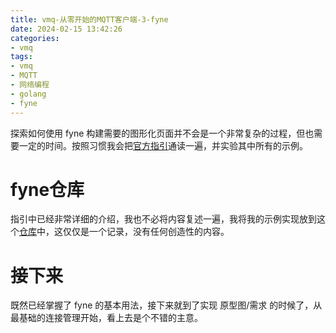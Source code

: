 ```yaml
---
title: vmq-从零开始的MQTT客户端-3-fyne
date: 2024-02-15 13:42:26
categories:
- vmq
tags:
- vmq
- MQTT
- 网络编程
- golang
- fyne
---
```


探索如何使用 fyne 构建需要的图形化页面并不会是一个非常复杂的过程，但也需要一定的时间。按照习惯我会把[官方指引](https://docs.fyne.io/started/)通读一遍，并实验其中所有的示例。

<!-- more -->

# fyne仓库

指引中已经非常详细的介绍，我也不必将内容复述一遍，我将我的示例实现放到这个[仓库](https://github.com/vitsumoc/learn-fyne)中，这仅仅是一个记录，没有任何创造性的内容。

# 接下来

既然已经掌握了 fyne 的基本用法，接下来就到了实现 原型图/需求 的时候了，从最基础的连接管理开始，看上去是个不错的主意。